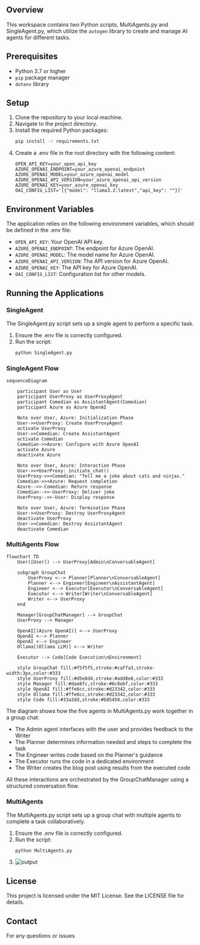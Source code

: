
## Overview

This workspace contains two Python scripts, MultiAgents.py and SingleAgent.py, which utilize the `autogen` library to create and manage AI agents for different tasks.

## Prerequisites

- Python 3.7 or higher
- `pip` package manager
- `dotenv` library

## Setup

1. Clone the repository to your local machine.
2. Navigate to the project directory.
3. Install the required Python packages:
    ```sh
    pip install -r requirements.txt
    ```
4. Create a .env file in the root directory with the following content:
    ```env
    OPEN_API_KEY=your_open_api_key
    AZURE_OPENAI_ENDPOINT=your_azure_openai_endpoint
    AZURE_OPENAI_MODEL=your_azure_openai_model
    AZURE_OPENAI_API_VERSION=your_azure_openai_api_version
    AZURE_OPENAI_KEY=your_azure_openai_key
    OAI_CONFIG_LIST='[{"model": "llama3.2:latest","api_key": ""}]'
    ```
## Environment Variables

The application relies on the following environment variables, which should be defined in the .env file:

- `OPEN_API_KEY`: Your OpenAI API key.
- `AZURE_OPENAI_ENDPOINT`: The endpoint for Azure OpenAI.
- `AZURE_OPENAI_MODEL`: The model name for Azure OpenAI.
- `AZURE_OPENAI_API_VERSION`: The API version for Azure OpenAI.
- `AZURE_OPENAI_KEY`: The API key for Azure OpenAI.
- `OAI_CONFIG_LIST`: Configuration list for other models.

## Running the Applications

### SingleAgent
The SingleAgent.py script sets up a single agent to perform a specific task.

1. Ensure the .env file is correctly configured.
2. Run the script:
    ```sh
    python SingleAgent.py
    ```

### SingleAgent Flow

```mermaid
sequenceDiagram
    
    participant User as User
    participant UserProxy as UserProxyAgent
    participant Comedian as AssistantAgent(Comedian)
    participant Azure as Azure OpenAI

    Note over User, Azure: Initialization Phase
    User->>UserProxy: Create UserProxyAgent
    activate UserProxy
    User->>Comedian: Create AssistantAgent
    activate Comedian
    Comedian->>Azure: Configure with Azure OpenAI
    activate Azure
    deactivate Azure
    
    Note over User, Azure: Interaction Phase
    User->>+UserProxy: initiate_chat()
    UserProxy->>+Comedian: "Tell me a joke about cats and ninjas."
    Comedian->>+Azure: Request completion
    Azure-->>-Comedian: Return response
    Comedian-->>-UserProxy: Deliver joke
    UserProxy-->>-User: Display response

    Note over User, Azure: Termination Phase
    User->>UserProxy: Destroy UserProxyAgent
    deactivate UserProxy
    User->>Comedian: Destroy AssistantAgent
    deactivate Comedian
```

### MultiAgents Flow

```mermaid
flowchart TD
    User([User]) --> UserProxy[Admin\nConversableAgent]
    
    subgraph GroupChat
        UserProxy <--> Planner[Planner\nConversableAgent]
        Planner <--> Engineer[Engineer\nAssistantAgent]
        Engineer <--> Executor[Executor\nConversableAgent]
        Executor <--> Writer[Writer\nConversableAgent]
        Writer <--> UserProxy
    end
    
    Manager[GroupChatManager] --> GroupChat
    UserProxy --> Manager
    
    OpenAI[(Azure OpenAI)] <--> UserProxy
    OpenAI <--> Planner
    OpenAI <--> Engineer
    Ollama[(Ollama LLM)] <--> Writer
    
    Executor --> Code[Code Execution\nEnvironment]
    
    style GroupChat fill:#f5f5f5,stroke:#caffa3,stroke-width:3px,color:#333
    style UserProxy fill:#d5e8d4,stroke:#add8e6,color:#333
    style Manager fill:#dae8fc,stroke:#6c8ebf,color:#333
    style OpenAI fill:#ffe6cc,stroke:#d23342,color:#333
    style Ollama fill:#ffe6cc,stroke:#d23342,color:#333
    style Code fill:#33a3dd,stroke:#b85450,color:#333
```


The diagram shows how the five agents in MultiAgents.py work together in a group chat:
- The Admin agent interfaces with the user and provides feedback to the Writer
- The Planner determines information needed and steps to complete the task
- The Engineer writes code based on the Planner's guidance
- The Executor runs the code in a dedicated environment
- The Writer creates the blog post using results from the executed code

All these interactions are orchestrated by the GroupChatManager using a structured conversation flow.

### MultiAgents

The MultiAgents.py script sets up a group chat with multiple agents to complete a task collaboratively.

1. Ensure the .env file is correctly configured.
2. Run the script:
    ```sh
    python MultiAgents.py
    ```
3. ![output](Images/MultiAgents-output-s1.gif)



## License

This project is licensed under the MIT License. See the LICENSE file for details.

## Contact

For any questions or issues
